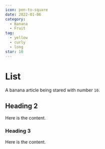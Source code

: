 ```yaml
---
icon: pen-to-square
date: 2022-01-06
category:
  - Banana
  - Fruit
tag:
  - yellow
  - curly
  - long
star: 10
---
```


# List

A banana article being stared with number `10`.

<!-- more -->

## Heading 2

Here is the content.

### Heading 3

Here is the content.
